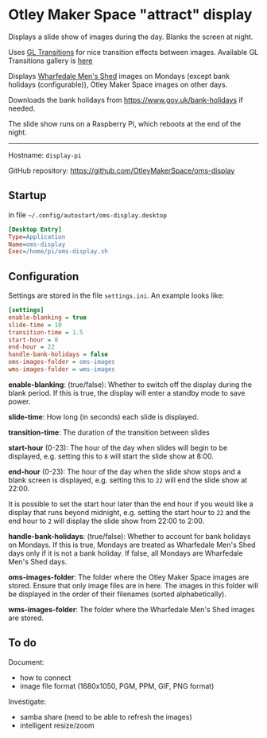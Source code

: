 # Otley Maker Space "attract" display

Displays a slide show of images during the day. Blanks the screen at night.

Uses [GL Transitions](https://gl-transitions.com/) for nice transition effects between images. Available GL Transitions gallery is [here](https://gl-transitions.com/gallery)


Displays [Wharfedale Men's Shed](https://wharfedalemensshed.org.uk/) images on Mondays (except bank holidays (configurable)), Otley Maker Space images on other days.

Downloads the bank holidays from https://www.gov.uk/bank-holidays if needed.

The slide show runs on a Raspberry Pi, which reboots at the end of the night.

---

Hostname: `display-pi`

GitHub repository: https://github.com/OtleyMakerSpace/oms-display

## Startup

in file `~/.config/autostart/oms-display.desktop`

```ini
[Desktop Entry]
Type=Application
Name=oms-display
Exec=/home/pi/oms-display.sh
```

## Configuration

Settings are stored in the file `settings.ini`. An example looks like:

```ini
[settings]
enable-blanking = true
slide-time = 10
transition-time = 1.5
start-hour = 8
end-hour = 22
handle-bank-holidays = false
oms-images-folder = oms-images
wms-images-folder = wms-images
```

**enable-blanking**: (true/false): Whether to switch off the display during the blank period. If this is true, the display will enter a standby mode to save power.

**slide-time**: How long (in seconds) each slide is displayed.

**transition-time**: The duration of the transition between slides

**start-hour** (0-23): The hour of the day when slides will begin to be displayed, e.g. setting this to `8` will start the slide show at 8:00.

**end-hour** (0-23): The hour of the day when the slide show stops and a blank screen is displayed, e.g. setting this to `22` will end the slide show at 22:00.

It is possible to set the start hour later than the end hour if you would like a display that runs beyond midnight, e.g. setting the start hour to `22` and the end hour to `2` will display the slide show from 22:00 to 2:00.

**handle-bank-holidays**: (true/false): Whether to account for bank holidays on Mondays. If this is true, Mondays are treated as Wharfedale Men's Shed days only if it is not a bank holiday. If false, all Mondays are Wharfedale Men's Shed days.

**oms-images-folder**: The folder where the Otley Maker Space images are stored. Ensure that only image files are in here. The images in this folder will be displayed in the order of their filenames (sorted alphabetically).

**wms-images-folder**: The folder where the Wharfedale Men's Shed images are stored.

## To do

Document:
- how to connect
- image file format (1680x1050, PGM, PPM, GIF, PNG format)

Investigate:
- samba share (need to be able to refresh the images)
- intelligent resize/zoom
